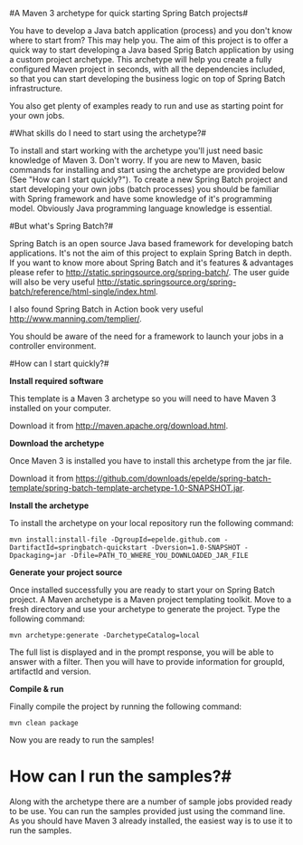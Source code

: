 #A Maven 3 archetype for quick starting Spring Batch projects#

You have to develop a Java batch application (process) and you don't know where to start from? This may help you. The aim of this project is to offer a quick way to start developing a Java based Sprig Batch application by using a custom project archetype. This archetype will help you create a fully configured Maven project in seconds, with all the dependencies included, so that you can start developing the business logic on top of Spring Batch infrastructure.

You also get plenty of examples ready to run and use as starting point for your own jobs.


#What skills do I need to start using the archetype?#

To install and start working with the archetype you'll just need basic knowledge of Maven 3. Don't worry. If you are new to Maven, basic commands for installing and start using the archetype are provided below (See "How can I start quickly?"). To create a new Spring Batch project and start developing your own jobs (batch processes) you should be familiar with Spring framework and have some knowledge of it's programming model. Obviously Java programming language knowledge is essential.


#But what's Spring Batch?#

Spring Batch is an open source Java based framework for developing batch applications. It's not the aim of this project to explain Spring Batch in depth. If you want to know more about Spring Batch and it's features & advantages please refer to http://static.springsource.org/spring-batch/. The user guide will also be very useful http://static.springsource.org/spring-batch/reference/html-single/index.html.

I also found Spring Batch in Action book very useful http://www.manning.com/templier/.

You should be aware of the need for a framework to launch your jobs in a controller environment.


#How can I start quickly?#

**Install required software**

This template is a Maven 3 archetype so you will need to have Maven 3 installed on your computer. 

Download it from http://maven.apache.org/download.html.

**Download the archetype**

Once Maven 3 is installed you have to install this archetype from the jar file.

Download it from https://github.com/downloads/epelde/spring-batch-template/spring-batch-template-archetype-1.0-SNAPSHOT.jar.

**Install the archetype**

To install the archetype on your local repository run the following command:

    mvn install:install-file -DgroupId=epelde.github.com -DartifactId=springbatch-quickstart -Dversion=1.0-SNAPSHOT -Dpackaging=jar -Dfile=PATH_TO_WHERE_YOU_DOWNLOADED_JAR_FILE

**Generate your project source**

Once installed successfully you are ready to start your on Spring Batch project. A Maven archetype is a Maven project templating toolkit. Move to a fresh directory and use your archetype to generate the project. Type the following command:

    mvn archetype:generate -DarchetypeCatalog=local

The full list is displayed and in the prompt response, you will be able to answer with a filter. Then you will have to provide information for groupId, artifactId and version.

**Compile & run**

Finally compile the project by running the following command:

    mvn clean package

Now you are ready to run  the samples!

# How can I run the samples?#

Along with the archetype there are a number of sample jobs provided ready to be use. You can run the samples provided just using the command line. As you should have Maven 3 already installed, the easiest way is to use it to run the samples. 